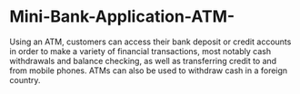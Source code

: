 # Mini-Bank-Application-ATM-
Using an ATM, customers can access their bank deposit or credit accounts in order to make a variety of financial transactions, most notably cash withdrawals and balance checking, as well as transferring credit to and from mobile phones. ATMs can also be used to withdraw cash in a foreign country.
